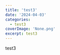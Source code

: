 ```yaml
---
title: 'test3'
date: '2024-04-03'
categories:
  - test3
coverImage: 'None.png'
excerpt: test3
---
```


test3
